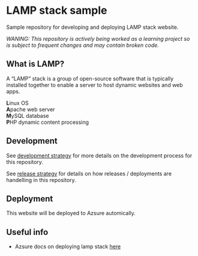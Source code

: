 # LAMP stack sample
Sample repository for developing and deploying LAMP stack website. 

*WANING: This repository is actively being worked as a learning project so is subject to frequent changes and may contain broken code.*

## What is LAMP?
A “LAMP” stack is a group of open-source software that is typically installed together to enable a server to host dynamic websites and web apps.

**L**inux OS  
**A**pache web server  
**M**ySQL database  
**P**HP dynamic content processing  

## Development
See [development strategy](.github/DEVELOPMENT_STRATEGY.md) for more details on the development process for this repository. 

See [release strategy](.github/RELEASE_STRATEGY.md) for details on how releases / deployments are handelling in this repository.

## Deployment
This website will be deployed to Azsure automically.

## Useful info
- Azsure docs on deploying lamp stack [here](https://github.com/MicrosoftDocs/azure-docs/blob/master/articles/virtual-machines/linux/tutorial-lamp-stack.md)

